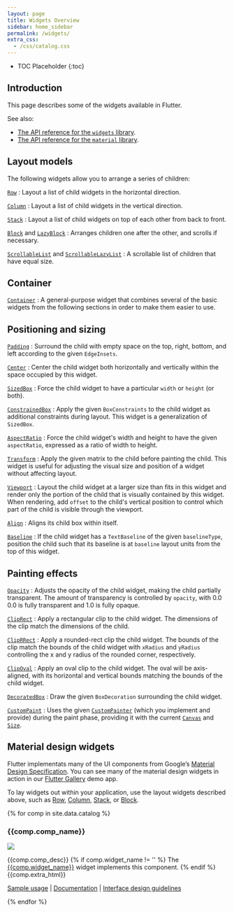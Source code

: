 ```yaml
---
layout: page
title: Widgets Overview
sidebar: home_sidebar
permalink: /widgets/
extra_css:
  - /css/catalog.css
---
```


* TOC Placeholder
{:toc}

## Introduction

This page describes some of the widgets available in Flutter.

See also:

* [The API reference for the `widgets` library](https://docs.flutter.io/flutter/widgets/widgets-library.html).
* [The API reference for the `material` library](https://docs.flutter.io/flutter/material/material-library.html).


Layout models
-------------

The following widgets allow you to arrange a series of children:

[`Row`](https://docs.flutter.io/flutter/widgets/Row-class.html)
: Layout a list of child widgets in the horizontal direction.

[`Column`](https://docs.flutter.io/flutter/widgets/Column-class.html)
: Layout a list of child widgets in the vertical direction.

[`Stack`](https://docs.flutter.io/flutter/widgets/Stack-class.html)
: Layout a list of child widgets on top of each other from back to front.

[`Block`](https://docs.flutter.io/flutter/widgets/Block-class.html) and [`LazyBlock`](https://docs.flutter.io/flutter/widgets/LazyBlock-class.html)
: Arranges children one after the other, and scrolls if necessary.

[`ScrollableList`](https://docs.flutter.io/flutter/widgets/ScrollableList-class.html) and [`ScrollableLazyList`](https://docs.flutter.io/flutter/widgets/ScrollableList-class.html)
: A scrollable list of children that have equal size.

Container
---------

[`Container`](https://docs.flutter.io/flutter/widgets/Container-class.html)
: A general-purpose widget that combines several of the basic widgets
  from the following sections in order to make them easier to use.

Positioning and sizing
----------------------

[`Padding`](https://docs.flutter.io/flutter/widgets/Padding-class.html)
: Surround the child with empty space on the top, right, bottom, and
  left according to the given `EdgeInsets`.

[`Center`](https://docs.flutter.io/flutter/widgets/Center-class.html)
: Center the child widget both horizontally and vertically within the
  space occupied by this widget.

[`SizedBox`](https://docs.flutter.io/flutter/widgets/SizedBox-class.html)
: Force the child widget to have a particular `width` or `height`
  (or both).

[`ConstrainedBox`](https://docs.flutter.io/flutter/widgets/ConstrainedBox-class.html)
: Apply the given `BoxConstraints` to the child widget as
  additional constraints during layout. This widget is a generalization of
  `SizedBox`.

[`AspectRatio`](https://docs.flutter.io/flutter/widgets/AspectRatio-class.html)
: Force the child widget's width and height to have the given
  `aspectRatio`, expressed as a ratio of width to height.

[`Transform`](https://docs.flutter.io/flutter/widgets/Transform-class.html)
: Apply the given matrix to the child before painting the child.
  This widget is useful for adjusting the visual size and position of a widget
  without affecting layout.

[`Viewport`](https://docs.flutter.io/flutter/widgets/Viewport-class.html)
: Layout the child widget at a larger size than fits in this widget
  and render only the portion of the child that is visually contained by this
  widget. When rendering, add `offset` to the child's vertical position to
  control which part of the child is visible through the viewport.

[`Align`](https://docs.flutter.io/flutter/widgets/Align-class.html)
: Aligns its child box within itself.

[`Baseline`](https://docs.flutter.io/flutter/widgets/Baseline-class.html)
: If the child widget has a `TextBaseline` of the given
  `baselineType`, position the child such that its baseline is at `baseline`
  layout units from the top of this widget.

Painting effects
----------------

[`Opacity`](https://docs.flutter.io/flutter/widgets/Opacity-class.html)
: Adjusts the opacity of the child widget, making the child partially
  transparent. The amount of transparency is controlled by `opacity`, with 0.0
  0.0 is fully transparent and 1.0 is fully opaque.

[`ClipRect`](https://docs.flutter.io/flutter/widgets/ClipRect-class.html)
: Apply a rectangular clip to the child widget. The dimensions of
  the clip match the dimensions of the child.

[`ClipRRect`](https://docs.flutter.io/flutter/widgets/ClipRRect-class.html)
: Apply a rounded-rect clip the child widget. The bounds of the
  clip match the bounds of the child widget with `xRadius` and `yRadius`
  controlling the x and y radius of the rounded corner, respectively.

[`ClipOval`](https://docs.flutter.io/flutter/widgets/ClipOval-class.html)
: Apply an oval clip to the child widget. The oval will be
  axis-aligned, with its horizontal and vertical bounds matching the bounds of
  the child widget.

[`DecoratedBox`](https://docs.flutter.io/flutter/widgets/DecoratedBox-class.html)
: Draw the given `BoxDecoration` surrounding the child widget.

[`CustomPaint`](https://docs.flutter.io/flutter/widgets/CustomPaint-class.html)
: Uses the given [`CustomPainter`](https://docs.flutter.io/flutter/material/CustomPainter-class.html)
  (which you implement and provide) during the paint phase, providing it with the current
  [`Canvas`](https://docs.flutter.io/flutter/dart-ui/Canvas-class.html) and
  [`Size`](https://docs.flutter.io/flutter/dart-ui/Size-class.html).

Material design widgets
-----------------------

Flutter implementats many of the UI components from Google’s [Material Design Specification](https://material.google.com/).
You can see many of the material design widgets in action in our [Flutter Gallery](https://github.com/flutter/flutter/tree/master/examples/flutter_gallery) demo app.

To lay widgets out within your application, use the layout widgets
described above, such as
[Row](https://docs.flutter.io/flutter/widgets/Row-class.html),
[Column](https://docs.flutter.io/flutter/widgets/Column-class.html),
[Stack](https://docs.flutter.io/flutter/widgets/Stack-class.html), or
[Block](https://docs.flutter.io/flutter/widgets/Block-class.html).

<!-- Data for the catalog comes from catalog.csv in the _data folder -->
{% for comp in site.data.catalog %}
<div class="comp-entry">
  <h3>{{comp.comp_name}}</h3>
  <img class="comp-img" src="{{comp.img_link}}"/>
  <p>
   {{comp.comp_desc}}
   {% if comp.widget_name != '' %}
     The <a href="{{comp.dartdocs_link}}">{{comp.widget_name}}</a> widget implements this component.
   {% endif %}
   {{comp.extra_html}}
  </p>
  <p><a href="https://github.com/flutter/flutter/search?utf8=%E2%9C%93&q=path%3Aexamples+{{comp.sample_keywords}}&type=Code">Sample usage</a>
  | <a href="{{comp.dartdocs_link}}">Documentation</a>
  | <a href="{{comp.material_spec_link}}">Interface design guidelines</a></p>
</div>
{% endfor %}

<div class="catalog-end"></div>
